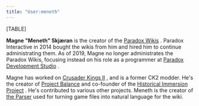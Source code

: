 ```yaml
---
title: "User:meneth"
---
```


[TABLE]

**Magne "Meneth" Skjæran** is the creator of the [Paradox
Wikis](https://paradoxwikis.com/ "paradoxwiki:") . Paradox Interactive
in 2014 bought the wikis from him and hired him to continue
administrating them. As of 2019, Magne no longer administrates the
Paradox Wikis, focusing instead on his role as a programmer at [Paradox
Development
Studio](/index.php?title=Paradox&action=edit&redlink=1 "Paradox (page does not exist)")
.

Magne has worked on [Crusader Kings
II](https://ck2.paradoxwikis.com/Crusader_Kings_II_Wiki "ckii:Crusader Kings II Wiki")
, and is a former CK2 modder. He's the creator of [Project
Balance](https://ck2.paradoxwikis.com/Project_Balance "ckii:Project Balance")
and co-founder of the [Historical Immersion
Project](https://ck2.paradoxwikis.com/Historical_Immersion_Project "ckii:Historical Immersion Project")
. He's contributed to various other projects. Meneth is the creator of
[the
Parser](/index.php?title=Hearts_of_Iron_2_Wiki:Parser&action=edit&redlink=1 "Hearts of Iron 2 Wiki:Parser (page does not exist)")
used for turning game files into natural language for the wiki.

